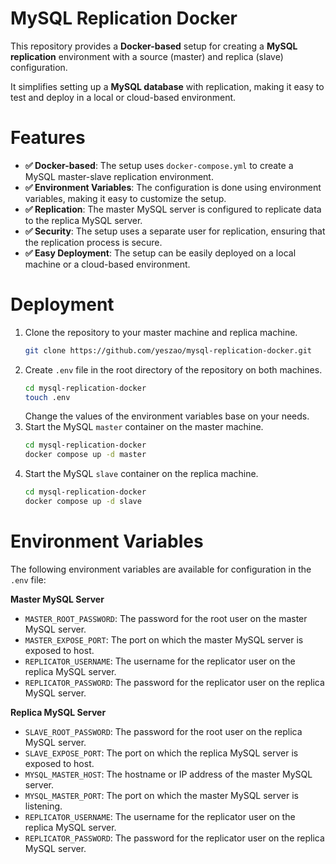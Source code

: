 
# MySQL Replication Docker

This repository provides a **Docker-based** setup for creating a **MySQL replication** environment with a source (master) and replica (slave) configuration. 

It simplifies setting up a **MySQL database** with replication, making it easy to test and deploy in a local or cloud-based environment.


# Features
- **✅ Docker-based**: The setup uses `docker-compose.yml` to create a MySQL master-slave replication environment.
- **✅ Environment Variables**: The configuration is done using environment variables, making it easy to customize the setup.
- **✅ Replication**: The master MySQL server is configured to replicate data to the replica MySQL server.
- **✅ Security**: The setup uses a separate user for replication, ensuring that the replication process is secure.
- **✅ Easy Deployment**: The setup can be easily deployed on a local machine or a cloud-based environment.


# Deployment
1. Clone the repository to your master machine and replica machine.
    ```bash
    git clone https://github.com/yeszao/mysql-replication-docker.git
    ```
2. Create `.env` file in the root directory of the repository on both machines.
    ```bash
    cd mysql-replication-docker
    touch .env
    ```
   Change the values of the environment variables base on your needs.
2. Start the MySQL `master` container on the master machine.
    ```bash
    cd mysql-replication-docker
    docker compose up -d master
    ```
3. Start the MySQL `slave` container on the replica machine.
    ```bash
    cd mysql-replication-docker
    docker compose up -d slave
    ```
   

# Environment Variables
The following environment variables are available for configuration in the `.env` file:

**Master MySQL Server**
- `MASTER_ROOT_PASSWORD`: The password for the root user on the master MySQL server.
- `MASTER_EXPOSE_PORT`: The port on which the master MySQL server is exposed to host.
- `REPLICATOR_USERNAME`: The username for the replicator user on the replica MySQL server.
- `REPLICATOR_PASSWORD`: The password for the replicator user on the replica MySQL server.

**Replica MySQL Server**
- `SLAVE_ROOT_PASSWORD`: The password for the root user on the replica MySQL server.
- `SLAVE_EXPOSE_PORT`: The port on which the replica MySQL server is exposed to host.
- `MYSQL_MASTER_HOST`: The hostname or IP address of the master MySQL server.
- `MYSQL_MASTER_PORT`: The port on which the master MySQL server is listening.
- `REPLICATOR_USERNAME`: The username for the replicator user on the replica MySQL server.
- `REPLICATOR_PASSWORD`: The password for the replicator user on the replica MySQL server.
